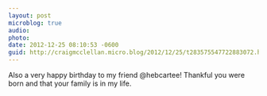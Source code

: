 ```yaml
---
layout: post
microblog: true
audio: 
photo: 
date: 2012-12-25 08:10:53 -0600
guid: http://craigmcclellan.micro.blog/2012/12/25/t283575547722883072.html
---
```

Also a very happy birthday to my friend @hebcartee! Thankful you were born and that your family is in my life.
